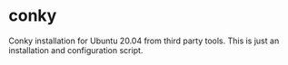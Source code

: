 # conky
Conky installation for Ubuntu 20.04 from third party tools. This is just an installation and configuration script.
